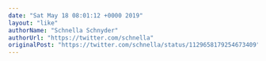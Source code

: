 ```yaml
---
date: "Sat May 18 08:01:12 +0000 2019"
layout: "like"
authorName: "Schnella Schnyder"
authorUrl: "https://twitter.com/schnella"
originalPost: "https://twitter.com/schnella/status/1129658179254673409"
---
```

